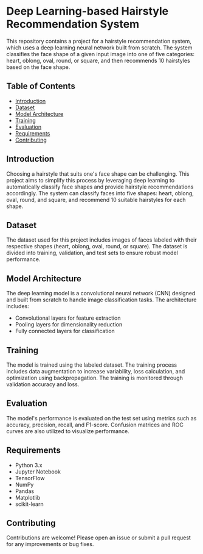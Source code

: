 
# Deep Learning-based Hairstyle Recommendation System

This repository contains a project for a hairstyle recommendation system, which uses a deep learning neural network built from scratch. The system classifies the face shape of a given input image into one of five categories: heart, oblong, oval, round, or square, and then recommends 10 hairstyles based on the face shape.

## Table of Contents

- [Introduction](#introduction)
- [Dataset](#dataset)
- [Model Architecture](#model-architecture)
- [Training](#training)
- [Evaluation](#evaluation)
- [Requirements](#requirements)
- [Contributing](#contributing)

## Introduction

Choosing a hairstyle that suits one's face shape can be challenging. This project aims to simplify this process by leveraging deep learning to automatically classify face shapes and provide hairstyle recommendations accordingly. The system can classify faces into five shapes: heart, oblong, oval, round, and square, and recommend 10 suitable hairstyles for each shape.

## Dataset

The dataset used for this project includes images of faces labeled with their respective shapes (heart, oblong, oval, round, or square). The dataset is divided into training, validation, and test sets to ensure robust model performance.

## Model Architecture

The deep learning model is a convolutional neural network (CNN) designed and built from scratch to handle image classification tasks. The architecture includes:
- Convolutional layers for feature extraction
- Pooling layers for dimensionality reduction
- Fully connected layers for classification

## Training

The model is trained using the labeled dataset. The training process includes data augmentation to increase variability, loss calculation, and optimization using backpropagation. The training is monitored through validation accuracy and loss.

## Evaluation

The model's performance is evaluated on the test set using metrics such as accuracy, precision, recall, and F1-score. Confusion matrices and ROC curves are also utilized to visualize performance.

## Requirements

- Python 3.x
- Jupyter Notebook
- TensorFlow
- NumPy
- Pandas
- Matplotlib
- scikit-learn

## Contributing

Contributions are welcome! Please open an issue or submit a pull request for any improvements or bug fixes.
